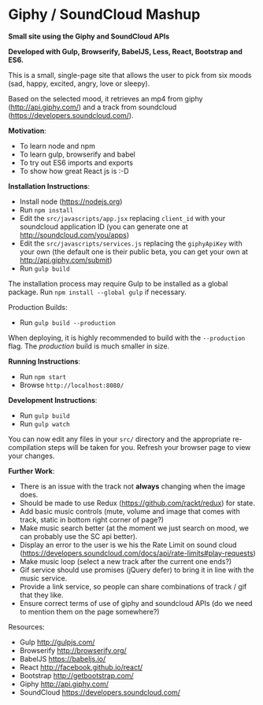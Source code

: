 # Giphy / SoundCloud Mashup

**Small site using the Giphy and SoundCloud APIs**

**Developed with Gulp, Browserify, BabelJS, Less, React, Bootstrap and ES6.**

This is a small, single-page site that allows the user to pick from six moods (sad, happy, excited, angry, love or sleepy).

Based on the selected mood, it retrieves an mp4 from giphy (http://api.giphy.com/) and a track from soundcloud (https://developers.soundcloud.com/).

**Motivation**:
- To learn node and npm
- To learn gulp, browserify and babel
- To try out ES6 imports and exports
- To show how great React js is :-D

**Installation Instructions**:
- Install node (https://nodejs.org)
- Run ``npm install``
- Edit the ``src/javascripts/app.jsx`` replacing ``client_id`` with your soundcloud application ID (you can generate one at http://soundcloud.com/you/apps)
- Edit the ``src/javascripts/services.js`` replacing the ``giphyApiKey`` with your own (the default one is their public beta, you can get your own at http://api.giphy.com/submit)
- Run ``gulp build``

The installation process may require Gulp to be installed as a global package. Run ``npm install --global gulp`` if necessary.

Production Builds:
- Run ``gulp build --production``

When deploying, it is highly recommended to build with the ``--production`` flag. The *production* build is much smaller in size.

**Running Instructions**:
- Run ``npm start``
- Browse ``http://localhost:8080/``

**Development Instructions**:
- Run ``gulp build``
- Run ``gulp watch``

You can now edit any files in your ``src/`` directory and the appropriate re-compilation steps will be taken for you. Refresh your browser page to view your changes.

**Further Work**:
- There is an issue with the track not __always__ changing when the image does.
- Should be made to use Redux (https://github.com/rackt/redux) for state.
- Add basic music controls (mute, volume and image that comes with track, static in bottom right corner of page?)
- Make music search better (at the moment we just search on mood, we can probably use the SC api better).
- Display an error to the user is we his the Rate Limit on sound cloud (https://developers.soundcloud.com/docs/api/rate-limits#play-requests)
- Make music loop (select a new track after the current one ends?)
- Gif service should use promises (jQuery defer) to bring it in line with the music service.
- Provide a link service, so people can share combinations of track / gif that they like.
- Ensure correct terms of use of giphy and soundcloud APIs (do we need to mention them on the page somewhere?)


Resources:
- Gulp http://gulpjs.com/
- Browserify http://browserify.org/
- BabelJS https://babeljs.io/
- React http://facebook.github.io/react/
- Bootstrap http://getbootstrap.com/
- Giphy http://api.giphy.com/
- SoundCloud https://developers.soundcloud.com/
